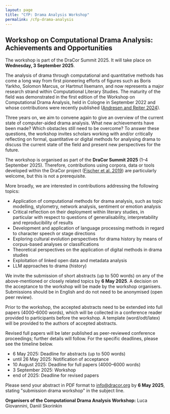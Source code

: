 ```yaml
---
layout: page
title: "CfP: Drama Analysis Workshop"
permalink: /cfp-drama-analysis
---
```


## Workshop on Computational Drama Analysis: Achievements and Opportunities

The workshop is part of the DraCor Summit 2025. It will take place on **Wednesday, 3 September 2025**.

The analysis of drama through computational and quantitative methods has come a long way from first pioneering efforts of figures such as Boris Yarkho, Solomon Marcus, or Hartmut Ilsemann, and now represents a major research strand within Computational Literary Studies. The maturity of the field was demonstrated in the first edition of the Workshop on Computational Drama Analysis, held in Cologne in September 2022 and whose contributions were recently published ([Andresen and Reiter 2024](https://doi.org/10.1515/9783111071824)).

Three years on, we aim to convene again to give an overview of the current state of computer-aided drama analysis. What new achievements have been made? Which obstacles still need to be overcome? To answer these questions, the workshop invites scholars working with and/or critically reflecting on formal, quantitative or digital methods for analysing drama to discuss the current state of the field and present new perspectives for the future.

The workshop is organised as part of the **DraCor Summit 2025** (1–4 September 2025). Therefore, contributions using corpora, data or tools developed within the DraCor project ([Fischer et al. 2019](https://doi.org/10.5281/zenodo.4284002)) are particularly welcome, but this is not a prerequisite.

More broadly, we are interested in contributions addressing the following topics:

* Application of computational methods for drama analysis, such as topic modelling, stylometry, network analysis, sentiment or emotion analysis
* Critical reflection on their deployment within literary studies, in particular with respect to questions of generalisability, interpretability and reproducibility of results
* Development and application of language processing methods in regard to character speech or stage directions
* Exploring cultural evolution perspectives for drama history by means of corpus-based analyses or classifications
* Theoretical perspectives on the application of digital methods in drama studies
* Exploitation of linked open data and metadata analysis
* LLM approaches to drama (history)

We invite the submission of short abstracts (up to 500 words) on any of the above-mentioned or closely related topics by **6 May 2025**. A decision on the acceptance to the workshop will be made by the workshop organisers. Submissions should be in English and do not need to be anonymised (open peer review).

Prior to the workshop, the accepted abstracts need to be extended into full papers (4000–6000 words), which will be collected in a conference reader provided to participants before the workshop. A template (word/odt/latex) will be provided to the authors of accepted abstracts.

Revised full papers will be later published as peer-reviewed conference proceedings; further details will follow. For the specific deadlines, please see the timeline below.

* 6 May 2025: Deadline for abstracts (up to 500 words)
* until 26 May 2025: Notification of acceptance
* 10 August 2025: Deadline for full papers (4000–6000 words)
* 3 September 2025: Workshop
* end of 2025: Deadline for revised papers

Please send your abstract in PDF format to [info@dracor.org](mailto:info@dracor.org) by **6 May 2025**, stating "submission drama workshop" in the subject line.

**Organisers of the Computational Drama Analysis Workshop:** Luca Giovannini, Daniil Skorinkin
